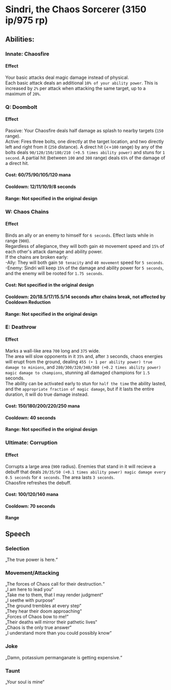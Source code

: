 # Sindri, the Chaos Sorcerer (3150 ip/975 rp)

## Abilities:

### Innate: Chaosfire

#### Effect

Your basic attacks deal magic damage instead of physical.  
Each basic attack deals an additional `10% of your ability power`. This is increased by `2%` per attack when attacking the same target, up to a maximum of `20%`.

### Q: Doombolt

#### Effect

Passive: Your Chaosfire deals half damage as splash to nearby targets (`150` range).  
Active: Fires three bolts, one directly at the target location, and two directly left and right from it (`250` distance). A direct hit (<=`100` range) by any of the bolts deals `90/120/150/180/210 (+0.5 times ability power)` and stuns for `1 second`. A partial hit (between `100` and `300` range) deals `65%` of the damage of a direct hit.

#### Cost: 60/75/90/105/120 mana

#### Cooldown: 12/11/10/9/8 seconds

#### Range: Not specified in the original design

### W: Chaos Chains

#### Effect

Binds an ally or an enemy to himself for `6 seconds`. Effect lasts while in range (`900`).  
Regardless of allegiance, they will both gain `40` movement speed and `15%` of each other's attack damage and ability power.  
If the chains are broken early:  
 -Ally: They will both gain `50 tenacity` and `40 movement` speed for `5 seconds`.  
 -Enemy: Sindri will keep `15%` of the damage and ability power for `5 seconds`, and the enemy will be rooted for `1.75 seconds`.

#### Cost: Not specified in the original design

#### Cooldown: 20/18.5/17/15.5/14 seconds after chains break, not affected by Cooldown Reduction

#### Range: Not specified in the original design

### E: Deathrow

#### Effect

Marks a wall-like area `700` long and `375` wide.  
The area will slow opponents in it `35%` and, after `3` seconds, chaos energies will erupt from the ground, dealing `455 (+ 1 per ability power) true damage to minions`,  and `280/300/320/340/360 (+0.2 times ability power) magic damage to champions`, stunning all damaged champions for `1.5` seconds.  
The ability can be activated early to stun for `half the time` the ability lasted, and the `appropriate fraction of magic damage`, but if it lasts the entire duration, it will do true damage instead.

#### Cost: 150/180/200/220/250 mana

#### Cooldown: 40 seconds

#### Range: Not specified in the original design

### Ultimate: Corruption

#### Effect

Corrupts a large area (`900` radius). Enemies that stand in it will recieve a debuff that deals `20/35/50 (+0.1 times ability power) magic damage every 0.5 seconds` for `4 seconds`. The area lasts `3 seconds`.  
Chaosfire refreshes the debuff.

#### Cost: 100/120/140 mana

#### Cooldown: 70 seconds

#### Range

## Speech

### Selection

„The true power is here.“

### Movement/Attacking

„The forces of Chaos call for their destruction.“  
„I am here to lead you“  
„Take me to them, that I may render judgment“  
„I seethe with purpose“  
„The ground trembles at every step“  
„They hear their doom approaching“  
„Forces of Chaos bow to me!“  
„Their deaths will mirror their pathetic lives“  
„Chaos is the only true answer“  
„I understand more than you could possibly know“

### Joke

„Damn, potassium permanganate is getting expensive.“

### Taunt

„Your soul is mine“